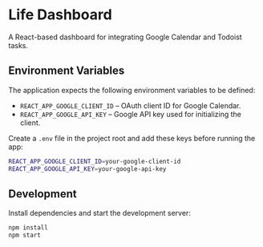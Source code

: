 # Life Dashboard

A React-based dashboard for integrating Google Calendar and Todoist tasks.

## Environment Variables

The application expects the following environment variables to be defined:

- `REACT_APP_GOOGLE_CLIENT_ID` – OAuth client ID for Google Calendar.
- `REACT_APP_GOOGLE_API_KEY` – Google API key used for initializing the client.

Create a `.env` file in the project root and add these keys before running the app:

```bash
REACT_APP_GOOGLE_CLIENT_ID=your-google-client-id
REACT_APP_GOOGLE_API_KEY=your-google-api-key
```

## Development

Install dependencies and start the development server:

```bash
npm install
npm start
```
